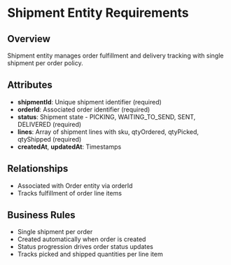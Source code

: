 # Shipment Entity Requirements

## Overview
Shipment entity manages order fulfillment and delivery tracking with single shipment per order policy.

## Attributes
- **shipmentId**: Unique shipment identifier (required)
- **orderId**: Associated order identifier (required)
- **status**: Shipment state - PICKING, WAITING_TO_SEND, SENT, DELIVERED (required)
- **lines**: Array of shipment lines with sku, qtyOrdered, qtyPicked, qtyShipped (required)
- **createdAt**, **updatedAt**: Timestamps

## Relationships
- Associated with Order entity via orderId
- Tracks fulfillment of order line items

## Business Rules
- Single shipment per order
- Created automatically when order is created
- Status progression drives order status updates
- Tracks picked and shipped quantities per line item
